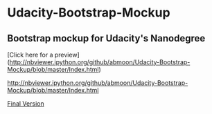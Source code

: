 # Udacity-Bootstrap-Mockup
Bootstrap mockup for Udacity's Nanodegree
---
[Click here for a preview] (http://nbviewer.ipython.org/github/abmoon/Udacity-Bootstrap-Mockup/blob/master/Index.html)

http://nbviewer.ipython.org/github/abmoon/Udacity-Bootstrap-Mockup/blob/master/Index.html

[Final Version](https://raw.github.com/abmoon/Udacity-Bootstrap-Mockup/blob/master/Final-Version-Mug.png)
